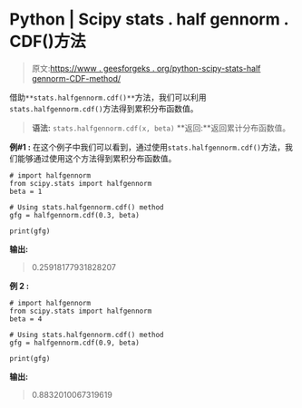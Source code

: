 # Python | Scipy stats . half gennorm . CDF()方法

> 原文:[https://www . geesforgeks . org/python-scipy-stats-half gennorm-CDF-method/](https://www.geeksforgeeks.org/python-scipy-stats-halfgennorm-cdf-method/)

借助`**stats.halfgennorm.cdf()**`方法，我们可以利用`stats.halfgennorm.cdf()`方法得到累积分布函数值。

> **语法:** `stats.halfgennorm.cdf(x, beta)`
> **返回:**返回累计分布函数值。

**例#1 :**
在这个例子中我们可以看到，通过使用`stats.halfgennorm.cdf()`方法，我们能够通过使用这个方法得到累积分布函数值。

```
# import halfgennorm
from scipy.stats import halfgennorm
beta = 1

# Using stats.halfgennorm.cdf() method
gfg = halfgennorm.cdf(0.3, beta)

print(gfg)
```

**输出:**

> 0.25918177931828207

**例 2 :**

```
# import halfgennorm
from scipy.stats import halfgennorm
beta = 4

# Using stats.halfgennorm.cdf() method
gfg = halfgennorm.cdf(0.9, beta)

print(gfg)
```

**输出:**

> 0.8832010067319619